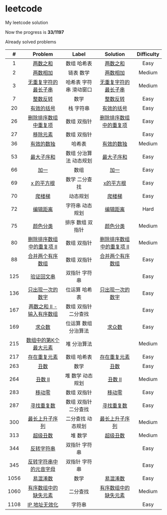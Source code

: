 # leetcode
My leetcode solution

Now the progress is **33/1197**

Already solved problems

|  #   |                           Problem                            |          Label          |                           Solution                           | Difficulty |
| :--: | :----------------------------------------------------------: | :---------------------: | :----------------------------------------------------------: | :--------: |
|  1   |    [两数之和](https://leetcode-cn.com/problems/two-sum/)     |       数组 哈希表       | [两数之和](https://github.com/Hots-J/leetcode/blob/master/problems/1.%E4%B8%A4%E6%95%B0%E4%B9%8B%E5%92%8C.md) |    Easy    |
|  2   |    [两数相加](https://leetcode-cn.com/problems/two-sum/)     |        链表 数学        | [两数相加](https://github.com/Hots-J/leetcode/blob/master/problems/2.%E4%B8%A4%E6%95%B0%E7%9B%B8%E5%8A%A0.md) |   Medium   |
|  3   | [无重复字符的最长子串](https://leetcode-cn.com/problems/two-sum/) | 哈希表  字符串 滑动窗口 | [无重复字符的最长子串](https://github.com/Hots-J/leetcode/blob/master/problems/3.%E6%97%A0%E9%87%8D%E5%A4%8D%E5%AD%97%E7%AC%A6%E7%9A%84%E6%9C%80%E9%95%BF%E5%AD%90%E4%B8%B2.md) |   Medium   |
|  7   | [整数反转](https://leetcode-cn.com/problems/reverse-integer/) |          数学           | [整数反转](https://github.com/Hots-J/leetcode/blob/master/problems/7.%E6%95%B4%E6%95%B0%E5%8F%8D%E8%BD%AC.md) |    Easy    |
|  20  | [有效的括号](https://leetcode-cn.com/problems/valid-parentheses/) |        栈 字符串        | [有效的括号](https://github.com/Hots-J/leetcode/blob/master/problems/20.%E6%9C%89%E6%95%88%E7%9A%84%E6%8B%AC%E5%8F%B7.md) |    Easy    |
|  26  | [删除排序数组中重复项](https://leetcode-cn.com/problems/remove-duplicates-from-sorted-array/) |       数组 双指针       | [删除排序数组中的重复项](https://github.com/Hots-J/leetcode/blob/master/problems/26.%E5%88%A0%E9%99%A4%E6%8E%92%E5%BA%8F%E6%95%B0%E7%BB%84%E4%B8%AD%E7%9A%84%E9%87%8D%E5%A4%8D%E9%A1%B9.md) |    Easy    |
|  27  | [移除元素](https://leetcode-cn.com/problems/remove-element/) |       数组 双指针       |                                                              |    Easy    |
|  36  | [有效的数独](https://leetcode-cn.com/problems/valid-sudoku/) |         哈希表          | [有效的数独](https://github.com/Hots-J/leetcode/blob/master/problems/36.%E6%9C%89%E6%95%88%E7%9A%84%E6%95%B0%E7%8B%AC.md) |   Medium   |
|  53  | [最大子序和](https://leetcode-cn.com/problems/maximum-subarray/) | 数组 分治算法 动态规划  | [最大子序和](https://github.com/Hots-J/leetcode/blob/master/problems/53.%E6%9C%80%E5%A4%A7%E5%AD%90%E5%BA%8F%E5%92%8C.md) |    Easy    |
|  66  |      [加一](https://leetcode-cn.com/problems/plus-one/)      |          数组           | [加一](https://github.com/Hots-J/leetcode/blob/master/problems/66.%E5%8A%A0%E4%B8%80.md) |    Easy    |
|  69  |    [x 的平方根](https://leetcode-cn.com/problems/sqrtx/)     |      数学 二分查找      | [x的平方根](https://github.com/Hots-J/leetcode/blob/master/problems/69.%20x%E7%9A%84%E5%B9%B3%E6%96%B9%E6%A0%B9.md) |    Easy    |
|  70  | [爬楼梯](https://leetcode-cn.com/problems/climbing-stairs/)  |        动态规划         | [爬楼梯](https://github.com/Hots-J/leetcode/blob/master/problems/70.%E7%88%AC%E6%A5%BC%E6%A2%AF.md) |    Easy    |
|  72  | [编辑距离](https://leetcode-cn.com/problems/edit-distance/)  |     字符串 动态规划     | [编辑距离](https://github.com/Hots-J/leetcode/blob/master/problems/72.%E7%BC%96%E8%BE%91%E8%B7%9D%E7%A6%BB.md) |    Hard    |
|  75  |  [颜色分类](https://leetcode-cn.com/problems/sort-colors/)   |    排序 数组 双指针     | [颜色分类](https://github.com/Hots-J/leetcode/blob/master/problems/75.%20%E9%A2%9C%E8%89%B2%E5%88%86%E7%B1%BB.md) |   Medium   |
|  80  | [删除排序数组中的重复项 II](https://leetcode-cn.com/problems/remove-duplicates-from-sorted-array-ii/) |       数组 双指针       | [删除排序数组中的重复项 II](https://github.com/Hots-J/leetcode/blob/master/problems/80.%20%E5%88%A0%E9%99%A4%E6%8E%92%E5%BA%8F%E6%95%B0%E7%BB%84%E4%B8%AD%E7%9A%84%E9%87%8D%E5%A4%8D%E9%A1%B9%20II.md) |   Medium   |
|  88  | [合并两个有序数组](https://leetcode-cn.com/problems/merge-sorted-array/) |       数组 双指针       | [合并两个有序数组](https://github.com/Hots-J/leetcode/blob/master/problems/88.%20%E5%90%88%E5%B9%B6%E4%B8%A4%E4%B8%AA%E6%9C%89%E5%BA%8F%E6%95%B0%E7%BB%84.md) |    Easy    |
| 125  | [验证回文串](https://leetcode-cn.com/problems/valid-palindrome/) |      双指针 字符串      |                                                              |    Easy    |
| 136  | [只出现一次的数字](https://leetcode-cn.com/problems/single-number/) |      位运算 哈希表      | [只出现一次的数字](https://github.com/Hots-J/leetcode/blob/master/problems/136.%E5%8F%AA%E5%87%BA%E7%8E%B0%E4%B8%80%E6%AC%A1%E7%9A%84%E6%95%B0%E5%AD%97.md) |    Easy    |
| 167  | [两数之和 II - 输入有序数组](https://leetcode-cn.com/problems/two-sum-ii-input-array-is-sorted/) |  数组 双指针 二分查找   |                                                              |    Easy    |
| 169  | [求众数](https://leetcode-cn.com/problems/majority-element/) |  位运算 数组 分治算法   | [求众数](https://github.com/Hots-J/leetcode/blob/master/problems/169.%E6%B1%82%E4%BC%97%E6%95%B0.md) |    Easy    |
| 215  | [数组中的第K个最大元素](https://leetcode-cn.com/problems/kth-largest-element-in-an-array/) |       堆 分治算法       |                                                              |   Medium   |
| 217  | [存在重复元素](https://leetcode-cn.com/problems/contains-duplicate/) |       数组 哈希表       | [存在重复元素](https://github.com/Hots-J/leetcode/blob/master/problems/217.%E5%AD%98%E5%9C%A8%E9%87%8D%E5%A4%8D%E5%85%83%E7%B4%A0.md) |    Easy    |
| 263  |    [丑数](https://leetcode-cn.com/problems/ugly-number/)     |          数学           | [丑数](https://github.com/Hots-J/leetcode/blob/master/problems/263.%E4%B8%91%E6%95%B0.md) |    Easy    |
| 264  | [丑数 II](https://leetcode-cn.com/problems/ugly-number-ii/)  |    堆 数学 动态规划     | [丑数 II](https://github.com/Hots-J/leetcode/blob/master/problems/264.%E4%B8%91%E6%95%B0II.md) |   Medium   |
| 283  |   [移动零](https://leetcode-cn.com/problems/move-zeroes/)    |       数组 双指针       | [移动零](https://github.com/Hots-J/leetcode/blob/master/problems/283.%E7%A7%BB%E5%8A%A8%E9%9B%B6.md) |    Easy    |
| 287  | [寻找重复数](https://leetcode-cn.com/problems/find-the-duplicate-number/) |  数组 双指针 二分查找   | [寻找重复数](https://github.com/Hots-J/leetcode/blob/master/problems/287.%E5%AF%BB%E6%89%BE%E9%87%8D%E5%A4%8D%E6%95%B0.md) |    Easy    |
| 300  | [最长上升子序列](https://leetcode-cn.com/problems/longest-increasing-subsequence/) |    二分查找 动态规划    | [最长上升子序列](https://github.com/Hots-J/leetcode/blob/master/problems/300.%E6%9C%80%E9%95%BF%E4%B8%8A%E5%8D%87%E5%AD%90%E5%BA%8F%E5%88%97.md) |   Medium   |
| 313  | [超级丑数](https://leetcode-cn.com/problems/super-ugly-number/) |         堆 数学         | [超级丑数](https://github.com/Hots-J/leetcode/blob/master/problems/313.%E8%B6%85%E7%BA%A7%E4%B8%91%E6%95%B0.md) |   Medium   |
| 344  | [反转字符串](https://leetcode-cn.com/problems/reverse-string/) |      双指针 字符串      |                                                              |    Easy    |
| 345  | [反转字符串中的元音字母](https://leetcode-cn.com/problems/reverse-vowels-of-a-string/) |      双指针 字符串      |                                                              |    Easy    |
| 1056 | [易混淆数](https://leetcode-cn.com/problems/confusing-number/) |          数学           | [易混淆数](https://github.com/Hots-J/leetcode/blob/master/problems/1056.%E6%98%93%E6%B7%B7%E6%B7%86%E6%95%B0.md) |    Easy    |
| 1060 | [有序数组中的缺失元素](https://leetcode-cn.com/problems/missing-element-in-sorted-array/) |        二分查找         | [有序数组中的缺失元素](https://github.com/Hots-J/leetcode/blob/master/problems/1060.%E6%9C%89%E5%BA%8F%E6%95%B0%E7%BB%84%E4%B8%AD%E7%9A%84%E7%BC%BA%E5%A4%B1%E5%85%83%E7%B4%A0.md) |   Medium   |
| 1108 | [IP 地址无效化](https://leetcode-cn.com/problems/defanging-an-ip-address/) |         字符串          |                                                              |    Easy    |

